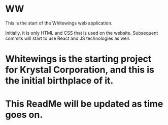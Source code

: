 # WW
This is the start of the Whitewings web application.

Initially, it is only HTML and CSS that is used on the website. 
Subsequent commits will start to use React and JS technologies as well.
# Whitewings is the starting project for Krystal Corporation, and this is the initial birthplace of it. 
# This ReadMe will be updated as time goes on. 
